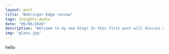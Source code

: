 ```yaml
---
layout: post
title: "Behringer Edge review"
tags: Insights,Audio
date: "05/06/2024"
description: "Welcome to my new blog! In this first post will discuss my personal goals for the coming years, which will in turn decide the course that the future content will be heading."
img: "glass.jpg"
---
```

hello